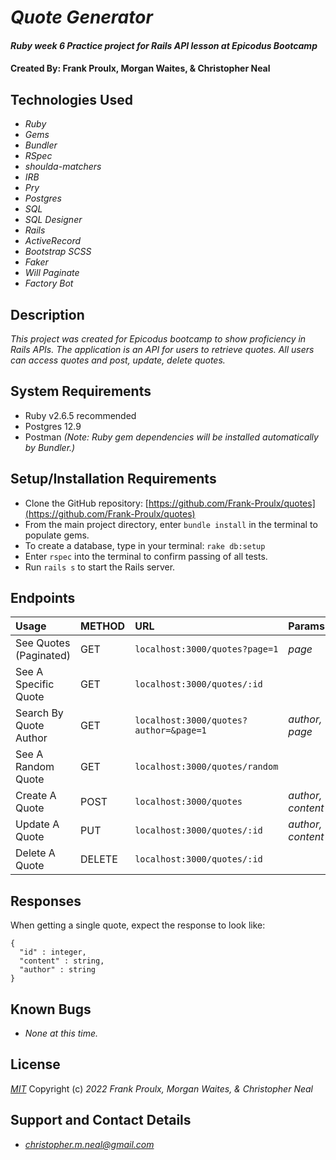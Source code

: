 # _Quote Generator_

#### _Ruby week 6 Practice project for Rails API lesson at Epicodus Bootcamp_

#### Created By: **Frank Proulx, Morgan Waites, & Christopher Neal**

## Technologies Used

* _Ruby_
* _Gems_
* _Bundler_
* _RSpec_
* _shoulda-matchers_
* _IRB_
* _Pry_
* _Postgres_
* _SQL_
* _SQL Designer_
* _Rails_
* _ActiveRecord_
* _Bootstrap SCSS_
* _Faker_
* _Will Paginate_
* _Factory Bot_

## Description

_This project was created for Epicodus bootcamp to show proficiency in Rails APIs. The application is an API for users to retrieve quotes._ 
_All users can access quotes and post, update, delete quotes._

## System Requirements

* Ruby v2.6.5 recommended
* Postgres 12.9  
* Postman
_(Note: Ruby gem dependencies will be installed automatically by Bundler.)_

## Setup/Installation Requirements

* Clone the GitHub repository: [https://github.com/Frank-Proulx/quotes](https://github.com/Frank-Proulx/quotes)
* From the main project directory, enter `bundle install` in the terminal to populate gems.
* To create a database, type in your terminal: 
      `rake db:setup`
* Enter `rspec` into the terminal to confirm passing of all tests.
* Run `rails s` to start the Rails server.

## Endpoints

|Usage | METHOD       | URL       | Params |
| :--------|:------------| :---------| :------|
|See Quotes (Paginated) | GET    | `localhost:3000/quotes?page=1` | _page_ |
|See A Specific Quote | GET    | `localhost:3000/quotes/:id` | |
|Search By Quote Author | GET    | `localhost:3000/quotes?author=&page=1` | _author, page_ |
|See A Random Quote | GET    | `localhost:3000/quotes/random` | |
|Create A Quote | POST    | `localhost:3000/quotes` | _author, content_ |
|Update A Quote | PUT    | `localhost:3000/quotes/:id` | _author, content_ |
|Delete A Quote | DELETE    |`localhost:3000/quotes/:id`| |  

## Responses

When getting a single quote, expect the response to look like:

```
{
  "id" : integer,
  "content" : string,
  "author" : string
}
```

## Known Bugs

* _None at this time._

## License

_[MIT](https://opensource.org/licenses/MIT)_
Copyright (c) _2022_ _Frank Proulx, Morgan Waites, & Christopher Neal_

## Support and Contact Details
* _[christopher.m.neal@gmail.com](mailto:christopher.m.neal@gmail.com)_